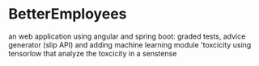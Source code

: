 # BetterEmployees
an web application using angular and spring boot: graded tests, advice generator (slip API) and adding machine learning module 'toxcicity using tensorlow that analyze the toxcicity in a senstense
